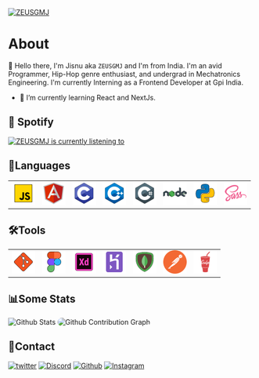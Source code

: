 <a href="https://github.com/ZEUSGMJ">
    <img src="https://i.imgur.com/hLNgfPS.gif" alt="ZEUSGMJ">
</a>

# About
:wave: Hello there, I'm Jisnu aka `ZEUSGMJ` and I'm from India. I'm an avid Programmer, Hip-Hop genre enthusiast, and undergrad in Mechatronics Engineering. I'm currently Interning as a Frontend Developer at Gpi India.

- 🌱 I’m currently learning React and NextJs.

## :musical_note: Spotify
<a href="https://open.spotify.com/user/wvckgj74wvfnyyzl8vtg6pwrr" target="_blank" referrerpolicy="no-referrer">
    <img src="https://zeusgmj-spotify.vercel.app/api/spotify" alt="ZEUSGMJ is currently listening to" width="640">
</a>

## :bookmark_tabs:Languages
<table width="100">
    <tr>
        <td>
            <img src="/assets/js.svg" alt="Javascript" width="48px"/>
        </td>
        <td>
            <img src="/assets/angularjs.svg" alt="AngularJS" width="48px"/>
        </td>
        <td>
            <img src="/assets/c.svg" alt="C" width="48px"/>
        </td>
        <td>
            <img src="/assets/c++.svg" alt="C++" width="48px"/>
        </td>
        <td>
            <img src="/assets/c-sharp.svg" alt="C#" width="48px"/>
        </td>
        <td>
            <img src="/assets/nodejs.svg" alt="NodeJS" width="48px"/>
        </td>
        <td>
            <img src="/assets/py.svg" alt="Python" width="48px"/>
        </td>
        <td>
            <img src="/assets/sass.svg" alt="SCSS" width="48px"/>
        </td>
    </tr>
</table>

## 🛠️Tools
<table>
    <tr>
        <td>
            <img src="/assets/git.svg" alt="" width="48px"/>
        </td>
        <td>
            <img src="/assets/figma.svg" alt="Figma" width="48px"/>
        </td>
        <td>
            <img src="/assets/adobe-xd.svg" alt="AdobeXD" width="48px"/>
        </td>
        <td>
            <img src="/assets/heroku.svg" alt="Heroku" width="48px"/>
        </td>
        <td>
            <img src="/assets/mongodb.svg" alt="MongoDB" width="48px"/>
        </td>
        <td>
            <img src="/assets/postman.svg" alt="Postman" width="48px"/>
        </td>
        <td>
            <img src="/assets/gulp.svg" alt="gulp.js" width="48px"/>
        </td>
    </tr>
</table>

## :bar_chart:Some Stats
<img src="https://zeusgmj-github-readme.vercel.app/api?username=ZEUSGMJ&show_icons=true&theme=dark&bg_color=121212&title_color=00C896&text_color=FAF8FF&icon_color=00C896&hide_border=true&count_private=true&border_radius=12" alt="Github Stats" class="github-stats">
<img src="https://readme-activity-graph-zeusgmj.herokuapp.com/graph?username=ZEUSGMJ&hide_border=true&bg_color=121212&color=EDEDED&line=00C896&point=EDEDED&custom_title=ZEUSGMJ%27s%20Github%20Contributions" alt="Github Contribution Graph" class="github-graph" style="border-radius: 12px;">
</br>

## :page_with_curl:Contact
[![twitter](https://img.shields.io/badge/-Twitter-blue?logo=twitter&style=for-the-badge&color=blue "Twitter")](https://twitter.com/ZEUSGMJ) [![Discord](https://img.shields.io/badge/-Discord-%23909CFC?logo=discord&style=for-the-badge "ZEUSGMJ")](https://discord.com/users/438054607571386378) [![Github](https://img.shields.io/github/followers/ZEUSGMJ?logo=github&style=for-the-badge "Github")](https://github.com/ZEUSGMJ) [![Instagram](https://img.shields.io/badge/-Instagram-blue?logo=instagram&style=for-the-badge&color=9cf "Instagram")](https://www.instagram.com/zeusgmj/)